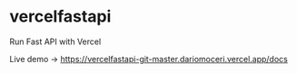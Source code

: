 # vercelfastapi
Run Fast API with Vercel

Live demo -> https://vercelfastapi-git-master.dariomoceri.vercel.app/docs
